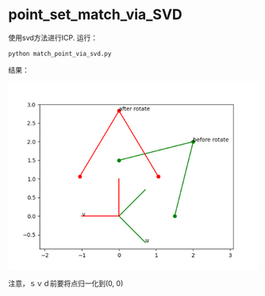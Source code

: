 # point_set_match_via_SVD
使用svd方法进行ICP.
运行：
```python
python match_point_via_svd.py
```
结果：

![](./Figure_1.png)

注意，ｓｖｄ前要将点归一化到(0, 0)

